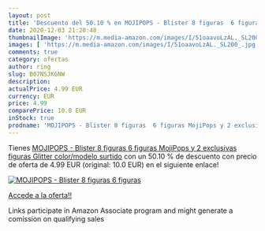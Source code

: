 ```yaml
---
layout: post
title: 'Descuento del 50.10 % en MOJIPOPS - Blister 8 figuras  6 figuras '
date: 2020-12-03 21:20:48
thumbnailImage: 'https://m.media-amazon.com/images/I/51oaavoLzAL._SL200_.jpg'
images: [ 'https://m.media-amazon.com/images/I/51oaavoLzAL._SL200_.jpg' ]
comments: true
category: ofertas
author: ring
slug: B07NSJKGNW
description:
actualPrice: 4.99 EUR
currency: EUR
price: 4.99
comparePrice: 10.0 EUR
inStock: true
prodname: 'MOJIPOPS - Blister 8 figuras  6 figuras MojiPops y 2 exclusivas figuras Glitter    color/modelo surtido'
---
```


Tienes [MOJIPOPS - Blister 8 figuras  6 figuras MojiPops y 2 exclusivas figuras Glitter    color/modelo surtido](https://www.amazon.es/dp/B07NSJKGNW/?tag=tolees-21) con un 50.10 % de descuento con precio de oferta de 4.99 EUR (original: 10.0 EUR) en el siguiente enlace!

[![MOJIPOPS - Blister 8 figuras  6 figuras ](https://m.media-amazon.com/images/I/51oaavoLzAL._SL200_.jpg)](https://www.amazon.es/dp/B07NSJKGNW/?tag=tolees-21)

[Accede a la oferta!!](https://www.amazon.es/dp/B07NSJKGNW/?tag=tolees-21)

Links participate in Amazon Associate program and might generate a comission on qualifying sales


